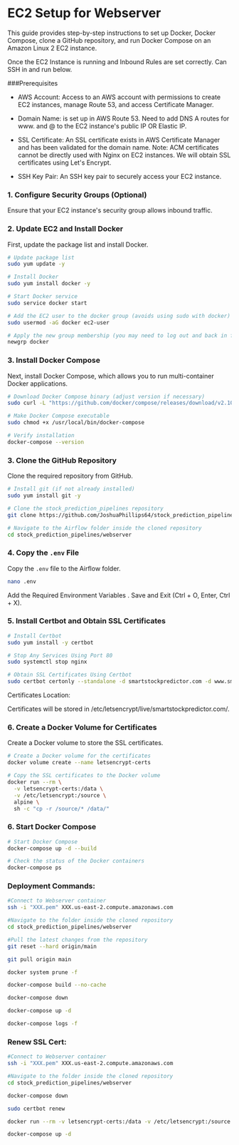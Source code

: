 # EC2 Setup for Webserver

This guide provides step-by-step instructions to set up Docker, Docker Compose, clone a GitHub repository, and run Docker Compose on an Amazon Linux 2 EC2 instance.

Once the EC2 Instance is running and Inbound Rules are set correctly. Can SSH in and run below.

###Prerequisites
- AWS Account: Access to an AWS account with permissions to create EC2 instances, manage Route 53, and access Certificate Manager.

- Domain Name: is set up in AWS Route 53. Need to add DNS A routes for www. and @ to the EC2 instance's public IP OR Elastic IP.

- SSL Certificate: An SSL certificate exists in AWS Certificate Manager and has been validated for the domain name. 
Note: ACM certificates cannot be directly used with Nginx on EC2 instances. We will obtain SSL certificates using Let's Encrypt.

- SSH Key Pair: An SSH key pair to securely access your EC2 instance.

### 1. Configure Security Groups (Optional)

Ensure that your EC2 instance's security group allows inbound traffic.

### 2. Update EC2 and Install Docker

First, update the package list and install Docker.

```bash
# Update package list
sudo yum update -y

# Install Docker
sudo yum install docker -y

# Start Docker service
sudo service docker start

# Add the EC2 user to the docker group (avoids using sudo with docker)
sudo usermod -aG docker ec2-user

# Apply the new group membership (you may need to log out and back in for this to take effect)
newgrp docker
```

### 3. Install Docker Compose

Next, install Docker Compose, which allows you to run multi-container Docker applications.

```bash
# Download Docker Compose binary (adjust version if necessary)
sudo curl -L "https://github.com/docker/compose/releases/download/v2.10.1/docker-compose-$(uname -s)-$(uname -m)" -o /usr/local/bin/docker-compose

# Make Docker Compose executable
sudo chmod +x /usr/local/bin/docker-compose

# Verify installation
docker-compose --version
```

### 3. Clone the GitHub Repository

Clone the required repository from GitHub.

```bash
# Install git (if not already installed)
sudo yum install git -y

# Clone the stock_prediction_pipelines repository
git clone https://github.com/JoshuaPhillips64/stock_prediction_pipelines.git

# Navigate to the Airflow folder inside the cloned repository
cd stock_prediction_pipelines/webserver
```

### 4. Copy the `.env` File

Copy the `.env` file to the Airflow folder.

```bash
nano .env
```

Add the Required Environment Variables . Save and Exit (Ctrl + O, Enter, Ctrl + X).

### 5. Install Certbot and Obtain SSL Certificates

```bash
# Install Certbot
sudo yum install -y certbot

# Stop Any Services Using Port 80
sudo systemctl stop nginx

# Obtain SSL Certificates Using Certbot
sudo certbot certonly --standalone -d smartstockpredictor.com -d www.smartstockpredictor.com
```
Certificates Location:

Certificates will be stored in /etc/letsencrypt/live/smartstockpredictor.com/.

### 6. Create a Docker Volume for Certificates

Create a Docker volume to store the SSL certificates.

```bash
# Create a Docker volume for the certificates
docker volume create --name letsencrypt-certs

# Copy the SSL certificates to the Docker volume
docker run --rm \
  -v letsencrypt-certs:/data \
  -v /etc/letsencrypt:/source \
  alpine \
  sh -c "cp -r /source/* /data/"
```

### 6. Start Docker Compose

```bash
# Start Docker Compose
docker-compose up -d --build

# Check the status of the Docker containers
docker-compose ps
```

### Deployment Commands:

```bash
#Connect to Webserver container
ssh -i "XXX.pem" XXX.us-east-2.compute.amazonaws.com

#Navigate to the folder inside the cloned repository
cd stock_prediction_pipelines/webserver

#Pull the latest changes from the repository
git reset --hard origin/main

git pull origin main

docker system prune -f

docker-compose build --no-cache

docker-compose down

docker-compose up -d

docker-compose logs -f
```

### Renew SSL Cert:

```bash
#Connect to Webserver container
ssh -i "XXX.pem" XXX.us-east-2.compute.amazonaws.com

#Navigate to the folder inside the cloned repository
cd stock_prediction_pipelines/webserver

docker-compose down

sudo certbot renew

docker run --rm -v letsencrypt-certs:/data -v /etc/letsencrypt:/source alpine sh -c "cp -r /source/* /data/"

docker-compose up -d
```






